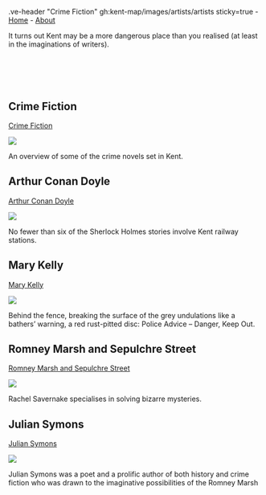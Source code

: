 .ve-header "Crime Fiction" gh:kent-map/images/artists/artists sticky=true
    - [Home](/)
    - [About](/about)

It turns out Kent may be a more dangerous place than you realised (at least in the imaginations of writers).

# &nbsp; 
<param class="cards">

## Crime Fiction

[Crime Fiction](/crime/crime-overview)

![](https://iiif.juncture-digital.org/thumbnail?url=https://upload.wikimedia.org/wikipedia/commons/2/2d/Sherlock_Holmes_1922_lobbycard_scene.jpg)

An overview of some of the crime novels set in Kent.

## Arthur Conan Doyle

[Arthur Conan Doyle](/19c/19c-conan-doyle)

![](https://iiif.juncture-digital.org/thumbnail?url=https://upload.wikimedia.org/wikipedia/commons/4/4f/Strand_paget.jpg)

No fewer than six of the Sherlock Holmes stories involve Kent railway stations.

## Mary Kelly

[Mary Kelly](/20c/20c-kelly-biography/)

![](https://iiif.juncture-digital.org/thumbnail?url=https://upload.wikimedia.org/wikipedia/commons/thumb/1/19/Thames_at_Greenhithe.jpg/1024px-Thames_at_Greenhithe.jpg)

Behind the fence, breaking the surface of the grey undulations like a bathers’ warning, a red rust-pitted disc: Police Advice – Danger, Keep Out.

## Romney Marsh and Sepulchre Street

[Romney Marsh and Sepulchre Street](/21c/21c-edwards-sepulchre-street/)

![](https://iiif.juncture-digital.org/thumbnail?url=https://upload.wikimedia.org/wikipedia/commons/f/fd/St_Thomas%2C_Fairfield_2.JPG)

Rachel Savernake specialises in solving bizarre mysteries.

## Julian Symons

[Julian Symons](/20c/20c-symons-biography)

![](https://iiif.juncture-digital.org/thumbnail?url=https://upload.wikimedia.org/wikipedia/commons/9/98/Harold_Gilman_-_Romney_Marsh_-_B1975.4.329_-_Yale_Center_for_British_Art.jpg)

Julian Symons was a poet and a prolific author of both history and crime fiction who was drawn to the imaginative possibilities of the Romney Marsh


